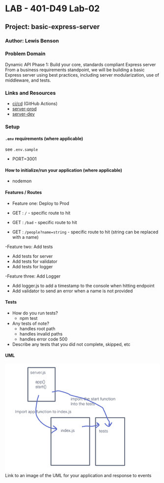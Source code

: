 # LAB - 401-D49 Lab-02

## Project: basic-express-server

### Author: Lewis Benson

### Problem Domain

Dynamic API Phase 1: Build your core, standards compliant Express server
From a business requirements standpoint, we will be building a basic Express server using best practices, including server modularization, use of middleware, and tests.

### Links and Resources

- [ci/cd](https://github.com/tm-LBenson/server-deployment-practice/actions) (GitHub Actions)
- [server-prod](https://server-deployment-assignment.onrender.com/)
- [server-dev](https://server-deployment-assignment-dev.onrender.com/)

### Setup

#### `.env` requirements (where applicable)

see `.env.sample`

- PORT=3001

#### How to initialize/run your application (where applicable)

- nodemon

#### Features / Routes

- Feature one: Deploy to Prod

- GET : `/` - specific route to hit
- GET : `/bad` - specific route to hit
- GET : `/people?name=string` - specific route to hit (string can be replaced with a name)

-Feature two: Add tests

- Add tests for server
- Add tests for validator
- Add tests for logger

-Feature three: Add Logger

- Add logger.js to add a timestamp to the console when hitting endpoint
- Add validator to send an error when a name is not provided

#### Tests

- How do you run tests?
  - npm test
- Any tests of note?
  - handles root path
  - handles invalid paths
  - handles error code 500
- Describe any tests that you did not complete, skipped, etc

#### UML

![UML](./assets/uml.png)
Link to an image of the UML for your application and response to events
